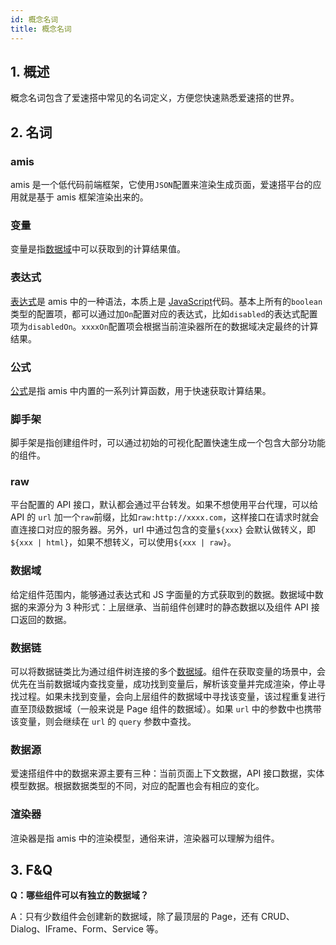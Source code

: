 ```yaml
---
id: 概念名词
title: 概念名词
---
```


## 1. 概述

概念名词包含了爱速搭中常见的名词定义，方便您快速熟悉爱速搭的世界。

## 2. 名词

### amis

amis 是一个低代码前端框架，它使用`JSON`配置来渲染生成页面，爱速搭平台的应用就是基于 amis 框架渲染出来的。

### 变量

变量是指[数据域](#数据域)中可以获取到的计算结果值。

### 表达式

[表达式](https://aisuda.bce.baidu.com/amis/zh-CN/docs/concepts/expression)是 amis 中的一种语法，本质上是 [JavaScript](https://developer.mozilla.org/en-US/docs/Web/JavaScript)代码。基本上所有的`boolean`类型的配置项，都可以通过加`On`配置对应的表达式，比如`disabled`的表达式配置项为`disabledOn`。`xxxxOn`配置项会根据当前渲染器所在的数据域决定最终的计算结果。

### 公式

[公式](https://aisuda.bce.baidu.com/amis/zh-CN/docs/concepts/expression#%E5%85%AC%E5%BC%8F)是指 amis 中内置的一系列计算函数，用于快速获取计算结果。

### 脚手架

脚手架是指创建组件时，可以通过初始的可视化配置快速生成一个包含大部分功能的组件。

### raw

平台配置的 API 接口，默认都会通过平台转发。如果不想使用平台代理，可以给 API 的 `url` 加一个`raw`前缀，比如`raw:http://xxxx.com`，这样接口在请求时就会直连接口对应的服务器。另外，url 中通过包含的变量`${xxx}` 会默认做转义，即 `${xxx | html}`，如果不想转义，可以使用`${xxx | raw}`。

### 数据域

给定组件范围内，能够通过表达式和 JS 字面量的方式获取到的数据。数据域中数据的来源分为 3 种形式：上层继承、当前组件创建时的静态数据以及组件 API 接口返回的数据。

### 数据链

可以将数据链类比为通过组件树连接的多个[数据域](#数据域)。组件在获取变量的场景中，会优先在当前数据域内查找变量，成功找到变量后，解析该变量并完成渲染，停止寻找过程。如果未找到变量，会向上层组件的数据域中寻找该变量，该过程重复进行直至顶级数据域（一般来说是 Page 组件的数据域）。如果 `url` 中的参数中也携带该变量，则会继续在 `url` 的 `query` 参数中查找。

### 数据源

爱速搭组件中的数据来源主要有三种：当前页面上下文数据，API 接口数据，实体模型数据。根据数据类型的不同，对应的配置也会有相应的变化。

### 渲染器

渲染器是指 amis 中的渲染模型，通俗来讲，渲染器可以理解为组件。

## 3. F&Q

**Q：哪些组件可以有独立的数据域？**

A：只有少数组件会创建新的数据域，除了最顶层的 Page，还有 CRUD、Dialog、IFrame、Form、Service 等。
